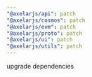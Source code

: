 ```yaml
---
"@axelarjs/api": patch
"@axelarjs/cosmos": patch
"@axelarjs/evm": patch
"@axelarjs/proto": patch
"@axelarjs/ui": patch
"@axelarjs/utils": patch
---
```


upgrade dependencies

